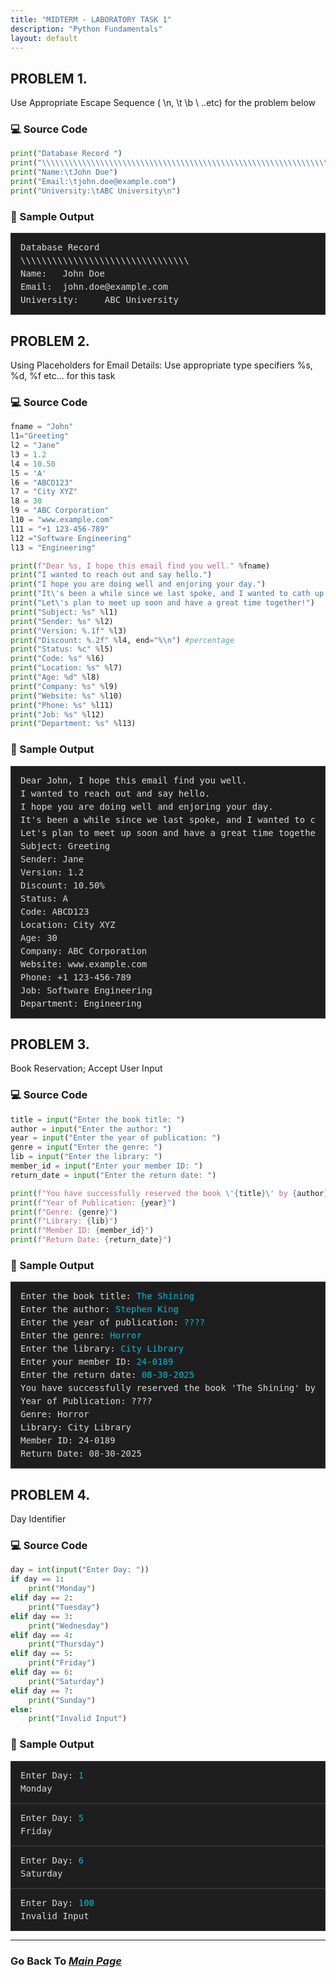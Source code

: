```yaml
---
title: "MIDTERM - LABORATORY TASK 1"
description: "Python Fundamentals"
layout: default
---
```

  
## PROBLEM 1.
Use Appropriate Escape Sequence ( \n, \t \b \ ..etc) for the problem below  
  
### 💻 Source Code
```python
print("Database Record ") 
print("\\\\\\\\\\\\\\\\\\\\\\\\\\\\\\\\\\\\\\\\\\\\\\\\\\\\\\\\\\\\\\\\")
print("Name:\tJohn Doe")
print("Email:\tjohn.doe@example.com")
print("University:\tABC University\n")
```
  
### 🧾 Sample Output
<div style="background-color:#1e1e1e; color:#dcdcdc; border:1px solid #333; padding:12px 15px; font-family:'Courier New', monospace; font-size:14px; line-height:1.5; overflow-y:auto;">
<pre style="margin:0; white-space:pre;">Database Record 
\\\\\\\\\\\\\\\\\\\\\\\\\\\\\\\\
Name:   John Doe
Email:  john.doe@example.com
University:     ABC University
</code></pre>
  </div>  


      
## PROBLEM 2.
Using Placeholders for Email Details: Use appropriate type specifiers %s, %d, %f etc... for this task  
  
### 💻 Source Code
```python
fname = "John" 
l1="Greeting"
l2 = "Jane"
l3 = 1.2
l4 = 10.50
l5 = 'A'
l6 = "ABCD123"
l7 = "City XYZ" 
l8 = 30
l9 = "ABC Corporation"
l10 = "www.example.com" 
l11 = "+1 123-456-789"
l12 ="Software Engineering"
l13 = "Engineering"

print(f"Dear %s, I hope this email find you well." %fname)
print("I wanted to reach out and say hello.")
print("I hope you are doing well and enjoring your day.")
print("It\'s been a while since we last spoke, and I wanted to cath up with you.")
print("Let\'s plan to meet up soon and have a great time together!")
print("Subject: %s" %l1)
print("Sender: %s" %l2)
print("Version: %.1f" %l3)
print("Discount: %.2f" %l4, end="%\n") #percentage
print("Status: %c" %l5)
print("Code: %s" %l6)
print("Location: %s" %l7) 
print("Age: %d" %l8)
print("Company: %s" %l9) 
print("Website: %s" %l10) 
print("Phone: %s" %l11)
print("Job: %s" %l12)
print("Department: %s" %l13)
``` 
  
### 🧾 Sample Output
<div style="background-color:#1e1e1e; color:#dcdcdc; border:1px solid #333; padding:12px 15px; font-family:'Courier New', monospace; font-size:14px; line-height:1.5; overflow-y:auto;">
<pre style="margin:0; white-space:pre;">Dear John, I hope this email find you well.
I wanted to reach out and say hello.
I hope you are doing well and enjoring your day.
It's been a while since we last spoke, and I wanted to cath up with you.
Let's plan to meet up soon and have a great time together!
Subject: Greeting
Sender: Jane
Version: 1.2
Discount: 10.50%
Status: A
Code: ABCD123
Location: City XYZ
Age: 30
Company: ABC Corporation
Website: www.example.com
Phone: +1 123-456-789
Job: Software Engineering
Department: Engineering
</code></pre>
  </div>  
  

    
## PROBLEM 3.
Book Reservation; Accept User Input  
  
### 💻 Source Code
```python
title = input("Enter the book title: ")
author = input("Enter the author: ")
year = input("Enter the year of publication: ")
genre = input("Enter the genre: ")
lib = input("Enter the library: ")
member_id = input("Enter your member ID: ")
return_date = input("Enter the return date: ")

print(f"You have successfully reserved the book \'{title}\' by {author}")
print(f"Year of Publication: {year}")
print(f"Genre: {genre}")
print(f"Library: {lib}")
print(f"Member ID: {member_id}")
print(f"Return Date: {return_date}")
```
  
### 🧾 Sample Output
<div style="background-color:#1e1e1e; color:#dcdcdc; border:1px solid #333; padding:12px 15px; font-family:'Courier New', monospace; font-size:14px; line-height:1.5; overflow-y:auto;">
<pre style="margin:0; white-space:pre;">Enter the book title: <span style="color:#00bcd4;">The Shining</span>
Enter the author: <span style="color:#00bcd4;">Stephen King</span>
Enter the year of publication: <span style="color:#00bcd4;">????</span>
Enter the genre: <span style="color:#00bcd4;">Horror</span>
Enter the library: <span style="color:#00bcd4;">City Library</span>
Enter your member ID: <span style="color:#00bcd4;">24-0189</span>
Enter the return date: <span style="color:#00bcd4;">08-30-2025</span>
You have successfully reserved the book 'The Shining' by Stephen King
Year of Publication: ????
Genre: Horror
Library: City Library
Member ID: 24-0189
Return Date: 08-30-2025
</code></pre>
  </div>  


      
## PROBLEM 4.
Day Identifier  
  
### 💻 Source Code
```python
day = int(input("Enter Day: "))
if day == 1:
    print("Monday")
elif day == 2:
    print("Tuesday")
elif day == 3:
    print("Wednesday")
elif day == 4:
    print("Thursday")
elif day == 5:
    print("Friday")
elif day == 6:
    print("Saturday")
elif day == 7:
    print("Sunday")
else:
    print("Invalid Input")
```
  

### 🧾 Sample Output
<div style="background-color:#1e1e1e; color:#dcdcdc; border:1px solid #333; padding:12px 15px; font-family:'Courier New', monospace; font-size:14px; line-height:1.5; overflow-y:auto;">
<pre style="margin:0; white-space:pre;">Enter Day: <span style="color:#00bcd4;">1</span>
Monday</pre>
</div>

<div style="background-color:#1e1e1e; color:#dcdcdc; border:1px solid #333; padding:12px 15px; font-family:'Courier New', monospace; font-size:14px; line-height:1.5; overflow-y:auto;">
<pre style="margin:0; white-space:pre;">Enter Day: <span style="color:#00bcd4;">5</span>
Friday
</code></pre>
  </div>  

<div style="background-color:#1e1e1e; color:#dcdcdc; border:1px solid #333; padding:12px 15px; font-family:'Courier New', monospace; font-size:14px; line-height:1.5; overflow-y:auto;">
<pre style="margin:0; white-space:pre;">Enter Day: <span style="color:#00bcd4;">6</span>
Saturday
</code></pre>
  </div>  
  
<div style="background-color:#1e1e1e; color:#dcdcdc; border:1px solid #333; padding:12px 15px; font-family:'Courier New', monospace; font-size:14px; line-height:1.5; overflow-y:auto;">
<pre style="margin:0; white-space:pre;">Enter Day: <span style="color:#00bcd4;">100</span>
Invalid Input
</code></pre>
  </div>  
  
---  

### Go Back To [*Main Page*](https://noeljustine.github.io/7OOP-PORTFOLIO/)

 
  
  



